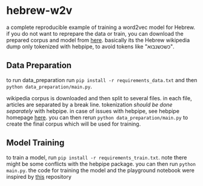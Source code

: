 # hebrew-w2v
a complete reproducible example of training a word2vec model for Hebrew. if you do not want to reprepare the data or train,
you can download the prepared corpus and model from [here](https://drive.google.com/drive/folders/1RDj6Gaa5t4jtd-VtsAqyZWyk6e7o2Xux?usp=sharing).
basically its the Hebrew wikipedia dump only tokenized with hebpipe, to avoid tokens like "כשכשנבוא".

## Data Preparation
to run data_preparation run `pip install -r requirements_data.txt` and then `python data_preparation/main.py`. 

wikipedia corpus is downloaded and then split to several files. in each file, articles are separated by a break line.
tokenization *should be done separately* with hebpipe. 
in case of issues with hebpipe, see hebpipe homepage [here](https://github.com/amir-zeldes/HebPipe).
you can then rerun `python data_preparation/main.py` to create the final corpus which will be used for training.

## Model Training
to train a model, run `pip install -r requirements_train.txt`. note there might be some conflicts with the hebpipe package.
you can then run `python main.py`. the code for training the model and the playground notebook were inspired by 
[this](https://github.com/liorshk/wordembedding-hebrew/blob/master/word2vec.py) repository 